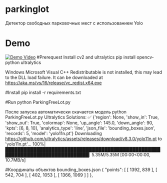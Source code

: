 # parkinglot
Детектор свободных парковочных мест с использованием Yolo

# Demo
[![Demo Video]()](https://github.com/SadovovAlex/parkinglot/blob/main/video1.mp4)
#Prerequest
Install cv2 and ultralytics
pip install opencv-python ultralytics

Windows
Microsoft Visual C++ Redistributable is not installed, this may lead to the DLL load failure.
It can be downloaded at https://aka.ms/vs/16/release/vc_redist.x64.exe

#Install
pip install -r requirements.txt

#Run
python ParkingFreeLot.py

После запуска автоматически скачается модель
python ParkingFreeLot.py
Ultralytics Solutions: ✅ {'region': None, 'show_in': True, 'show_out': True, 'colormap': None, 'up_angle': 145.0, 'down_angle': 90, 'kpts': [6, 8, 10], 'analytics_type': 'line', 'json_file': 'bounding_boxes.json', 'records': 5, 'model': 'yolo11n.pt'}
Downloading https://github.com/ultralytics/assets/releases/download/v8.3.0/yolo11n.pt to 'yolo11n.pt'...
100%|█████████████████████████████████████████████████████████████████████████████| 5.35M/5.35M [00:00<00:00, 10.7MB/s]

#Координаты объектов bounding_boxes.json
 {
        "points": [
            [
                1392,
                839
            ],
            [
                542,
                704
            ],
            [
                402,
                1053
            ],
            [
                1366,
                1069
            ]
        ]
    },

